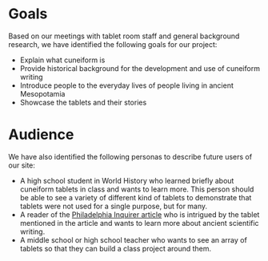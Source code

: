 # Goals

Based on our meetings with tablet room staff and general background research, we have identified the following goals for our project:

* Explain what cuneiform is
* Provide historical background for the development and use of cuneiform writing
* Introduce people to the everyday lives of people living in ancient Mesopotamia
* Showcase the tablets and their stories

# Audience

We have also identified the following personas to describe future users of our site:

* A high school student in World History who learned briefly about cuneiform tablets in class and wants to learn more. This person should be able to see a variety of different kind of tablets to demonstrate that tablets were not used for a single purpose, but for many.
* A reader of the [Philadelphia Inquirer article](http://www.philly.com/philly/health/at-penn-ancient-tablet-shows-this-summers-eclipse-mania-is-nothing-new-20170609.html) who is intrigued by the tablet mentioned in the article and wants to learn more about ancient scientific writing.
* A middle school or high school teacher who wants to see an array of tablets so that they can build a class project around them.